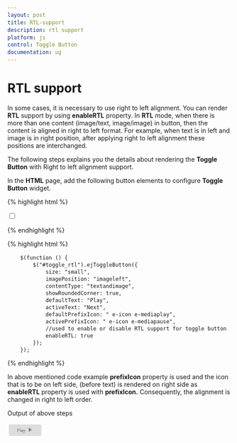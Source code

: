 ```yaml
---
layout: post
title: RTL-support
description: rtl support
platform: js
control: Toggle Button
documentation: ug
---
```


# RTL support

In some cases, it is necessary to use right to left alignment. You can render **RTL** support by using **enableRTL** property. In **RTL** mode, when there is more than one content (image/text, image/image) in button, then the content is aligned in right to left format. For example, when text is in left and image is in right position, after applying right to left alignment these positions are interchanged.

The following steps explains you the details about rendering the **Toggle Button** with Right to left alignment support.

In the **HTML** page, add the following button elements to configure **Toggle Button** widget.

{% highlight html %}

<input type="checkbox" id="toggle_rtl" />

{% endhighlight %}

{% highlight html %}


        $(function () {
            $("#toggle_rtl").ejToggleButton({
                size: "small",
                imagePosition: "imageleft",
                contentType: "textandimage",
                showRoundedCorner: true,
                defaultText: "Play",
                activeText: "Next",
                defaultPrefixIcon: " e-icon e-mediaplay",
                activePrefixIcon: " e-icon e-mediapause",
                //used to enable or disable RTL support for toggle button
                enableRTL: true
            });
        });
    

{% endhighlight %}

In above mentioned code example **prefixIcon** property is used and the icon that is to be on left side, (before text) is rendered on right side as **enableRTL** property is used with **prefixIcon.**  Consequently, the alignment is changed in right to left order.

Output of above steps



![](/js/ToggleButton/RTL-support_images/RTL-support_img1.png) 


